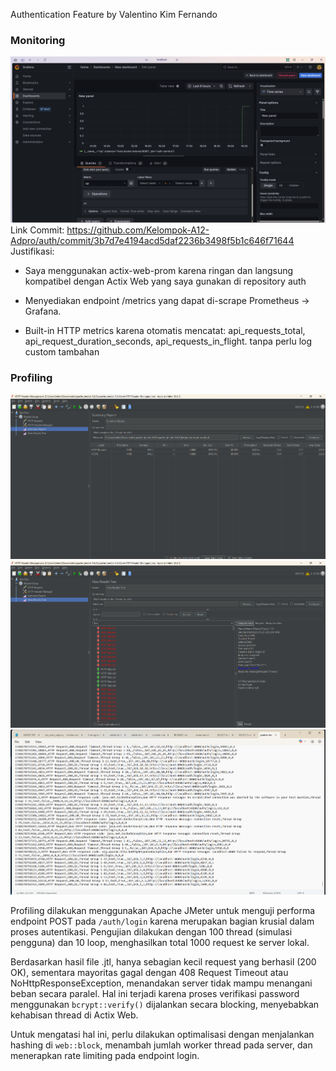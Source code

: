 Authentication Feature by Valentino Kim Fernando

### Monitoring

![alt text](public/image.png)
Link Commit:
https://github.com/Kelompok-A12-Adpro/auth/commit/3b7d7e4194acd5daf2236b3498f5b1c646f71644
Justifikasi:
- Saya menggunakan actix-web-prom karena ringan dan langsung kompatibel dengan Actix Web yang saya gunakan di repository auth

- Menyediakan endpoint /metrics yang dapat di-scrape Prometheus → Grafana.

- Built-in HTTP metrics karena otomatis mencatat: api_requests_total, api_request_duration_seconds, api_requests_in_flight. tanpa perlu log custom tambahan

### Profiling
![jmeter summary report](public/image-1.png)
![jmeter tree](public/image-2.png)
![file jtl](public/image-3.png)

Profiling dilakukan menggunakan Apache JMeter untuk menguji performa endpoint POST pada `/auth/login` karena merupakan bagian krusial dalam proses autentikasi. Pengujian dilakukan dengan 100 thread (simulasi pengguna) dan 10 loop, menghasilkan total 1000 request ke server lokal.

Berdasarkan hasil file .jtl, hanya sebagian kecil request yang berhasil (200 OK), sementara mayoritas gagal dengan 408 Request Timeout atau NoHttpResponseException, menandakan server tidak mampu menangani beban secara paralel. Hal ini terjadi karena proses verifikasi password menggunakan `bcrypt::verify()` dijalankan secara blocking, menyebabkan kehabisan thread di Actix Web. 

Untuk mengatasi hal ini, perlu dilakukan optimalisasi dengan menjalankan hashing di `web::block`, menambah jumlah worker thread pada server, dan menerapkan rate limiting pada endpoint login.